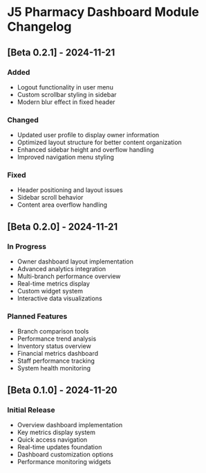 # J5 Pharmacy Dashboard Module Changelog

## [Beta 0.2.1] - 2024-11-21

### Added
- Logout functionality in user menu
- Custom scrollbar styling in sidebar
- Modern blur effect in fixed header

### Changed
- Updated user profile to display owner information
- Optimized layout structure for better content organization
- Enhanced sidebar height and overflow handling
- Improved navigation menu styling

### Fixed
- Header positioning and layout issues
- Sidebar scroll behavior
- Content area overflow handling

## [Beta 0.2.0] - 2024-11-21

### In Progress
- Owner dashboard layout implementation
- Advanced analytics integration
- Multi-branch performance overview
- Real-time metrics display
- Custom widget system
- Interactive data visualizations

### Planned Features
- Branch comparison tools
- Performance trend analysis
- Inventory status overview
- Financial metrics dashboard
- Staff performance tracking
- System health monitoring

## [Beta 0.1.0] - 2024-11-20

### Initial Release
- Overview dashboard implementation
- Key metrics display system
- Quick access navigation
- Real-time updates foundation
- Dashboard customization options
- Performance monitoring widgets
